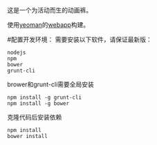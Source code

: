 ﻿这是一个为活动而生的动画裤。

使用[yeoman](http://yeoman.io/)的[webapp](https://github.com/yeoman/generator-webapp)构建。

#配置开发环境：
需要安装以下软件，请保证最新版：
```
nodejs
npm
bower
grunt-cli
```

brower和grunt-cli需要全局安装
```
npm install -g grunt-cli
npm install -g bower
```

克隆代码后安装依赖
```
npm install
bower install
```
